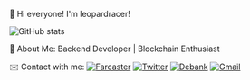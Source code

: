 👋 Hi everyone! I'm leopardracer! 


![GitHub stats](https://github-readme-stats.vercel.app/api?username=leopardracer&show_icons=true)


🌟 About Me: Backend Developer | Blockchain Enthusiast

✉️ Contact with me:
[![Farcaster](https://img.shields.io/badge/-Farcaster-violet?style=flat&logo=Farcaster)](https://warpcast.com/leopardracer)
[![Twitter](https://img.shields.io/badge/-Twitter-blue?style=flat&logo=X)](https://x.com/le01pardracer?s=21&t=bPOi8G8ajYBA3bYP6hS98Q)
[![Debank](https://img.shields.io/badge/-Debank-orange?style=flat&logo=DeBank
)](https://debank.com/profile/0xdcbc82c8081376aa2d107a01e9f9f4fb57ac0090)
[![Gmail](https://img.shields.io/badge/-Gmail-white?style=flat&logo=Gmail)](graters.placket.04@icloud.com)
